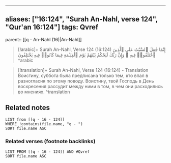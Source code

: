 
---
aliases: ["16:124", "Surah An-Nahl, verse 124", "Qur'an 16:124"]
tags: Qvref
---

parent:: [[q - An-Nahl (16)|An-Nahl]]

> [!arabic]+ Surah An-Nahl, Verse 124 (16:124)
> <span class="quran-arabic">إِنَّمَا جُعِلَ ٱلسَّبْتُ عَلَى ٱلَّذِينَ ٱخْتَلَفُوا۟ فِيهِ ۚ وَإِنَّ رَبَّكَ لَيَحْكُمُ بَيْنَهُمْ يَوْمَ ٱلْقِيَـٰمَةِ فِيمَا كَانُوا۟ فِيهِ يَخْتَلِفُونَ</span>
^arabic

> [!translation]+ Surah An-Nahl, Verse 124 (16:124) - Translation
> Воистину, суббота была предписана только тем, кто впал в разногласия по этому поводу. Воистину, твой Господь в День воскресения рассудит между ними в том, в чем они расходились во мнениях.
^translation



## Related notes
```dataview
LIST from [[q - 16 - 124]]
WHERE !contains(file.name, "q - ")
SORT file.name ASC
```

### Related verses (footnote backlinks)
```dataview
LIST FROM [[q - 16 - 124]] AND #Qvref
SORT file.name ASC
```

